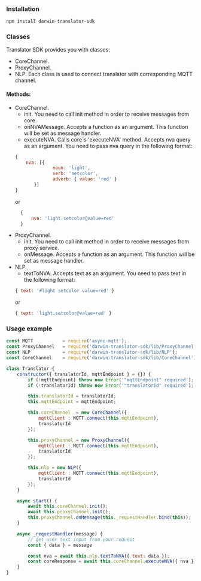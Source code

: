 ### Installation

```bash
npm install darwin-translator-sdk
```

### Classes
Translator SDK provides you with classes:
- CoreChannel.
- ProxyChannel.
- NLP.
Each class is used to connect translator with corresponding MQTT channel.

#### Methods:
- CoreChannel.
  - init.
  You need to call init method in order to receive messages from core.
  - onNVAMessage.
  Accepts a function as an argument. This function will be set as message handler.
  - executeNVA.
  Calls core`s 'executeNVA' method. Accepts nva query as an argument. You need to pass nva query in the following format:
  ```javascript
  {
      nva: [{
                noun: 'light',
                verb: 'setcolor',
                adverb: { value: 'red' }
         }]
  }
  ```
  or
  ```javascript
    {
        nva: 'light.setcolor@value=red'
    }
    ```
- ProxyChannel.
    - init.
    You need to call init method in order to receive messages from proxy service.
    - onMessage.
    Accepts a function as an argument. This function will be set as message handler.
- NLP.
    - textToNVA.
    Accepts text as an argument. You need to pass text in the following format:
     ```javascript
     { text: '#light setcolor value=red' }
     ```
    or
    ```javascript
    { text: 'light.setcolor@value=red' }
    ```


### Usage example

```javascript
const MQTT           = require('async-mqtt');
const ProxyChannel   = require('darwin-translator-sdk/lib/ProxyChannel');
const NLP            = require('darwin-translator-sdk/lib/NLP');
const CoreChannel    = require('darwin-translator-sdk/lib/CoreChannel');

class Translator {
    constructor({ translatorId, mqttEndpoint } = {}) {
        if (!mqttEndpoint) throw new Error('"mqttEndpoint" required');
        if (!translatorId) throw new Error('"translatorId" required');

        this.translatorId = translatorId;
        this.mqttEndpoint = mqttEndpoint;

        this.coreChannel  = new CoreChannel({
            mqttClient : MQTT.connect(this.mqttEndpoint),
            translatorId
        });

        this.proxyChannel = new ProxyChannel({
            mqttClient : MQTT.connect(this.mqttEndpoint),
            translatorId
        });

        this.nlp = new NLP({
            mqttClient : MQTT.connect(this.mqttEndpoint),
            translatorId
        });
    }

    async start() {
        await this.coreChannel.init();
        await this.proxyChannel.init();
        this.proxyChannel.onMessage(this._requestHandler.bind(this));
    }

    async _requestHandler(message) {
        // get user text input from your request
        const { data } = message

        const nva = await this.nlp.textToNVA({ text: data });
        const coreResponse = await this.coreChannel.executeNVA({ nva });
    }
}

```

